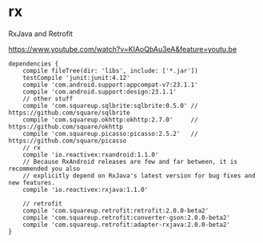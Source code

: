 # rx
RxJava and Retrofit

https://www.youtube.com/watch?v=KIAoQbAu3eA&feature=youtu.be

	dependencies {
		compile fileTree(dir: 'libs', include: ['*.jar'])
		testCompile 'junit:junit:4.12'
		compile 'com.android.support:appcompat-v7:23.1.1'
		compile 'com.android.support:design:23.1.1'
		// other stuff
		compile 'com.squareup.sqlbrite:sqlbrite:0.5.0' // https://github.com/square/sqlbrite
		compile 'com.squareup.okhttp:okhttp:2.7.0'     // https://github.com/square/okhttp
		compile 'com.squareup.picasso:picasso:2.5.2'   // https://github.com/square/picasso
		// rx
		compile 'io.reactivex:rxandroid:1.1.0'
		// Because RxAndroid releases are few and far between, it is recommended you also
		// explicitly depend on RxJava's latest version for bug fixes and new features.
		compile 'io.reactivex:rxjava:1.1.0'

		// retrofit
		compile 'com.squareup.retrofit:retrofit:2.0.0-beta2'
		compile 'com.squareup.retrofit:converter-gson:2.0.0-beta2'
		compile 'com.squareup.retrofit:adapter-rxjava:2.0.0-beta2'
	}
